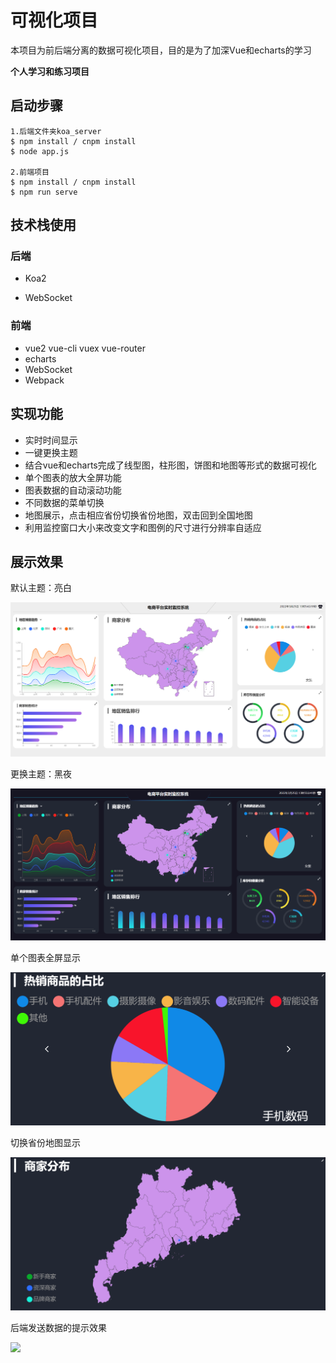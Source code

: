# 可视化项目

本项目为前后端分离的数据可视化项目，目的是为了加深Vue和echarts的学习

**个人学习和练习项目**



## 启动步骤

```
1.后端文件夹koa_server
$ npm install / cnpm install
$ node app.js

2.前端项目
$ npm install / cnpm install
$ npm run serve 
```



## 技术栈使用

### 后端

- Koa2

- WebSocket

### 前端

- vue2   vue-cli   vuex vue-router
- echarts
- WebSocket
- Webpack



## 实现功能

- 实时时间显示
- 一键更换主题
- 结合vue和echarts完成了线型图，柱形图，饼图和地图等形式的数据可视化
- 单个图表的放大全屏功能
- 图表数据的自动滚动功能
- 不同数据的菜单切换
- 地图展示，点击相应省份切换省份地图，双击回到全国地图
- 利用监控窗口大小来改变文字和图例的尺寸进行分辨率自适应



## 展示效果

默认主题：亮白

<img src=images\默认主题：亮白.png>

更换主题：黑夜

![](images\更换主题：黑夜.png)

单个图表全屏显示

![](images\单个图表全屏显示.png)

切换省份地图显示

![](images\省份地图显示.PNG)

后端发送数据的提示效果

![](D:\Mycode\vision_code\images\后端.PNG)
